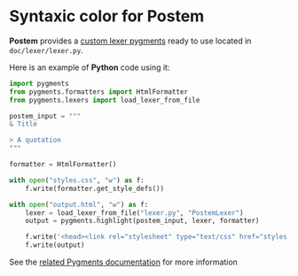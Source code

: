 # Syntaxic color for Postem

**Postem** provides a [custom lexer pygments](https://pygments.org/docs/lexerdevelopment/) ready to use located in `doc/lexer/lexer.py`.

Here is an example of **Python** code using it:
```py
import pygments
from pygments.formatters import HtmlFormatter
from pygments.lexers import load_lexer_from_file

postem_input = """
& Title

> A quotation
"""

formatter = HtmlFormatter()

with open("styles.css", "w") as f:
    f.write(formatter.get_style_defs())

with open("output.html", "w") as f:
    lexer = load_lexer_from_file("lexer.py", "PostemLexer")
    output = pygments.highlight(postem_input, lexer, formatter)

    f.write('<head><link rel="stylesheet" type="text/css" href="styles.css"></head>')
    f.write(output)

```

See the [related Pygments documentation](https://pygments.org/docs/) for more information
